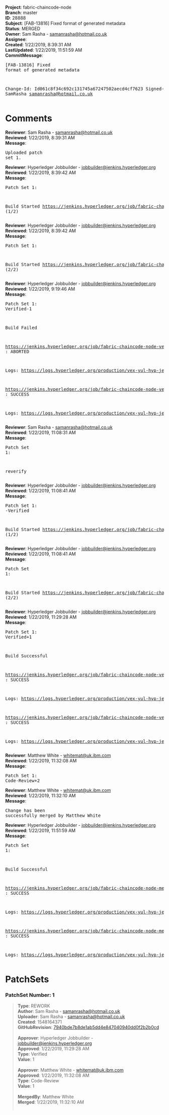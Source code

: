 <strong>Project</strong>: fabric-chaincode-node<br><strong>Branch</strong>: master<br><strong>ID</strong>: 28888<br><strong>Subject</strong>: [FAB-13816] Fixed format of generated metadata<br><strong>Status</strong>: MERGED<br><strong>Owner</strong>: Sam Rasha - samanrasha@hotmail.co.uk<br><strong>Assignee</strong>:<br><strong>Created</strong>: 1/22/2019, 8:39:31 AM<br><strong>LastUpdated</strong>: 1/22/2019, 11:51:59 AM<br><strong>CommitMessage</strong>:<br><pre>[FAB-13816] Fixed format of generated metadata

Change-Id: Id061c8f34c692c131745a67247502aecd4cf7623
Signed-off-by: SamRasha <samanrasha@hotmail.co.uk>
</pre><h1>Comments</h1><strong>Reviewer</strong>: Sam Rasha - samanrasha@hotmail.co.uk<br><strong>Reviewed</strong>: 1/22/2019, 8:39:31 AM<br><strong>Message</strong>: <pre>Uploaded patch set 1.</pre><strong>Reviewer</strong>: Hyperledger Jobbuilder - jobbuilder@jenkins.hyperledger.org<br><strong>Reviewed</strong>: 1/22/2019, 8:39:42 AM<br><strong>Message</strong>: <pre>Patch Set 1:

Build Started https://jenkins.hyperledger.org/job/fabric-chaincode-node-verify-x86_64/301/ (1/2)</pre><strong>Reviewer</strong>: Hyperledger Jobbuilder - jobbuilder@jenkins.hyperledger.org<br><strong>Reviewed</strong>: 1/22/2019, 8:39:42 AM<br><strong>Message</strong>: <pre>Patch Set 1:

Build Started https://jenkins.hyperledger.org/job/fabric-chaincode-node-verify-s390x/302/ (2/2)</pre><strong>Reviewer</strong>: Hyperledger Jobbuilder - jobbuilder@jenkins.hyperledger.org<br><strong>Reviewed</strong>: 1/22/2019, 9:19:46 AM<br><strong>Message</strong>: <pre>Patch Set 1: Verified-1

Build Failed 

https://jenkins.hyperledger.org/job/fabric-chaincode-node-verify-x86_64/301/ : ABORTED

Logs: https://logs.hyperledger.org/production/vex-yul-hyp-jenkins-3/fabric-chaincode-node-verify-x86_64/301

https://jenkins.hyperledger.org/job/fabric-chaincode-node-verify-s390x/302/ : SUCCESS

Logs: https://logs.hyperledger.org/production/vex-yul-hyp-jenkins-3/fabric-chaincode-node-verify-s390x/302</pre><strong>Reviewer</strong>: Sam Rasha - samanrasha@hotmail.co.uk<br><strong>Reviewed</strong>: 1/22/2019, 11:08:31 AM<br><strong>Message</strong>: <pre>Patch Set 1:

reverify</pre><strong>Reviewer</strong>: Hyperledger Jobbuilder - jobbuilder@jenkins.hyperledger.org<br><strong>Reviewed</strong>: 1/22/2019, 11:08:41 AM<br><strong>Message</strong>: <pre>Patch Set 1: -Verified

Build Started https://jenkins.hyperledger.org/job/fabric-chaincode-node-verify-x86_64/302/ (1/2)</pre><strong>Reviewer</strong>: Hyperledger Jobbuilder - jobbuilder@jenkins.hyperledger.org<br><strong>Reviewed</strong>: 1/22/2019, 11:08:41 AM<br><strong>Message</strong>: <pre>Patch Set 1:

Build Started https://jenkins.hyperledger.org/job/fabric-chaincode-node-verify-s390x/303/ (2/2)</pre><strong>Reviewer</strong>: Hyperledger Jobbuilder - jobbuilder@jenkins.hyperledger.org<br><strong>Reviewed</strong>: 1/22/2019, 11:29:28 AM<br><strong>Message</strong>: <pre>Patch Set 1: Verified+1

Build Successful 

https://jenkins.hyperledger.org/job/fabric-chaincode-node-verify-s390x/303/ : SUCCESS

Logs: https://logs.hyperledger.org/production/vex-yul-hyp-jenkins-3/fabric-chaincode-node-verify-s390x/303

https://jenkins.hyperledger.org/job/fabric-chaincode-node-verify-x86_64/302/ : SUCCESS

Logs: https://logs.hyperledger.org/production/vex-yul-hyp-jenkins-3/fabric-chaincode-node-verify-x86_64/302</pre><strong>Reviewer</strong>: Matthew White - whitemat@uk.ibm.com<br><strong>Reviewed</strong>: 1/22/2019, 11:32:08 AM<br><strong>Message</strong>: <pre>Patch Set 1: Code-Review+2</pre><strong>Reviewer</strong>: Matthew White - whitemat@uk.ibm.com<br><strong>Reviewed</strong>: 1/22/2019, 11:32:10 AM<br><strong>Message</strong>: <pre>Change has been successfully merged by Matthew White</pre><strong>Reviewer</strong>: Hyperledger Jobbuilder - jobbuilder@jenkins.hyperledger.org<br><strong>Reviewed</strong>: 1/22/2019, 11:51:59 AM<br><strong>Message</strong>: <pre>Patch Set 1:

Build Successful 

https://jenkins.hyperledger.org/job/fabric-chaincode-node-merge-x86_64/83/ : SUCCESS

Logs: https://logs.hyperledger.org/production/vex-yul-hyp-jenkins-3/fabric-chaincode-node-merge-x86_64/83

https://jenkins.hyperledger.org/job/fabric-chaincode-node-merge-s390x/87/ : SUCCESS

Logs: https://logs.hyperledger.org/production/vex-yul-hyp-jenkins-3/fabric-chaincode-node-merge-s390x/87</pre><h1>PatchSets</h1><h3>PatchSet Number: 1</h3><blockquote><strong>Type</strong>: REWORK<br><strong>Author</strong>: Sam Rasha - samanrasha@hotmail.co.uk<br><strong>Uploader</strong>: Sam Rasha - samanrasha@hotmail.co.uk<br><strong>Created</strong>: 1548164371<br><strong>GitHubRevision</strong>: [7940bde7b8de1ab5dd4e847040940dd0f2b2b0cd](https://github.com/hyperledger/fabric-chaincode-node/commit/7940bde7b8de1ab5dd4e847040940dd0f2b2b0cd)<br><br><strong>Approver</strong>: Hyperledger Jobbuilder - jobbuilder@jenkins.hyperledger.org<br><strong>Approved</strong>: 1/22/2019, 11:29:28 AM<br><strong>Type</strong>: Verified<br><strong>Value</strong>: 1<br><br><strong>Approver</strong>: Matthew White - whitemat@uk.ibm.com<br><strong>Approved</strong>: 1/22/2019, 11:32:08 AM<br><strong>Type</strong>: Code-Review<br><strong>Value</strong>: 1<br><br><strong>MergedBy</strong>: Matthew White<br><strong>Merged</strong>: 1/22/2019, 11:32:10 AM<br><br></blockquote>